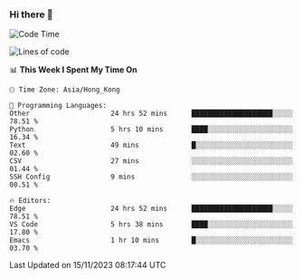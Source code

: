 ### Hi there 👋

<!--
**nicehiro/nicehiro** is a ✨ _special_ ✨ repository because its `README.md` (this file) appears on your GitHub profile.

Here are some ideas to get you started:

- 🔭 I’m currently working on ...
- 🌱 I’m currently learning ...
- 👯 I’m looking to collaborate on ...
- 🤔 I’m looking for help with ...
- 💬 Ask me about ...
- 📫 How to reach me: ...
- 😄 Pronouns: ...
- ⚡ Fun fact: ...
-->

<!--START_SECTION:waka-->
![Code Time](http://img.shields.io/badge/Code%20Time-64%20hrs%2026%20mins-blue)

![Lines of code](https://img.shields.io/badge/From%20Hello%20World%20I%27ve%20Written-2.6%20million%20lines%20of%20code-blue)

📊 **This Week I Spent My Time On** 

```text
🕑︎ Time Zone: Asia/Hong_Kong

💬 Programming Languages: 
Other                    24 hrs 52 mins      ████████████████████░░░░░   78.51 % 
Python                   5 hrs 10 mins       ████░░░░░░░░░░░░░░░░░░░░░   16.34 % 
Text                     49 mins             █░░░░░░░░░░░░░░░░░░░░░░░░   02.60 % 
CSV                      27 mins             ░░░░░░░░░░░░░░░░░░░░░░░░░   01.44 % 
SSH Config               9 mins              ░░░░░░░░░░░░░░░░░░░░░░░░░   00.51 % 

🔥 Editors: 
Edge                     24 hrs 52 mins      ████████████████████░░░░░   78.51 % 
VS Code                  5 hrs 38 mins       ████░░░░░░░░░░░░░░░░░░░░░   17.80 % 
Emacs                    1 hr 10 mins        █░░░░░░░░░░░░░░░░░░░░░░░░   03.70 % 
```


 Last Updated on 15/11/2023 08:17:44 UTC
<!--END_SECTION:waka-->
